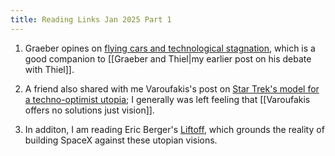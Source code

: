 ```yaml
---
title: Reading Links Jan 2025 Part 1
---
```


1. Graeber opines on [flying cars and technological stagnation](https://davidgraeber.org/wp-content/uploads/2012-Of-flying-cars-and-the-declining-rate-of-profit.pdf),
which is a good companion to [[Graeber and Thiel|my earlier post on his debate with Thiel]].

2. A friend also shared with me Varoufakis's post on
[Star Trek's model for a techno-optimist utopia](https://unherd.com/2025/01/why-the-left-needs-to-watch-star-trek/); I generally was left feeling that [[Varoufakis offers no solutions just vision]].

3. In additon, I am reading Eric Berger's [Liftoff](https://www.amazon.co.uk/Liftoff-Desperate-Early-Launched-SpaceX/dp/0008445621),
which grounds the reality of building SpaceX against these utopian visions.